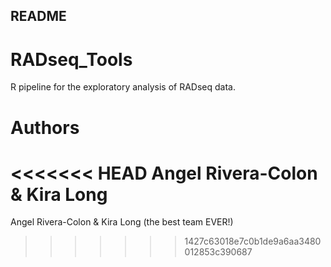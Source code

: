 ## README ##

# RADseq_Tools #

R pipeline for the exploratory analysis of RADseq data. 

# Authors
<<<<<<< HEAD
Angel Rivera-Colon & Kira Long
=======
Angel Rivera-Colon & Kira Long (the best team EVER!)
>>>>>>> 1427c63018e7c0b1de9a6aa3480012853c390687
